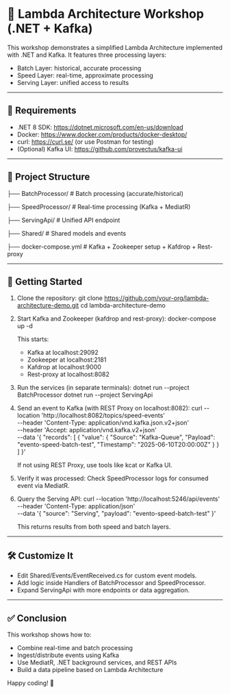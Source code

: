 🧠 Lambda Architecture Workshop (.NET + Kafka)
=============================================

This workshop demonstrates a simplified Lambda Architecture implemented with .NET and Kafka.
It features three processing layers:

- Batch Layer: historical, accurate processing
- Speed Layer: real-time, approximate processing
- Serving Layer: unified access to results

------------------------------------------------------

🚀 Requirements
---------------
- .NET 8 SDK: https://dotnet.microsoft.com/en-us/download
- Docker: https://www.docker.com/products/docker-desktop/
- curl: https://curl.se/ (or use Postman for testing)
- (Optional) Kafka UI: https://github.com/provectus/kafka-ui

------------------------------------------------------

📁 Project Structure
--------------------
├── BatchProcessor/         # Batch processing (accurate/historical)

├── SpeedProcessor/         # Real-time processing (Kafka + MediatR)

├── ServingApi/             # Unified API endpoint

├── Shared/                 # Shared models and events

├── docker-compose.yml      # Kafka + Zookeeper setup + Kafdrop + Rest-proxy

------------------------------------------------------

🔧 Getting Started
------------------

1. Clone the repository:
   git clone https://github.com/your-org/lambda-architecture-demo.git
   cd lambda-architecture-demo

2. Start Kafka and Zookeeper (kafdrop and rest-proxy):
   docker-compose up -d

   This starts:
   - Kafka at localhost:29092
   - Zookeeper at localhost:2181
   - Kafdrop at localhost:9000
   - Rest-proxy at localhost:8082

3. Run the services (in separate terminals):
   dotnet run --project BatchProcessor
   dotnet run --project ServingApi

4. Send an event to Kafka (with REST Proxy on localhost:8082):
   curl --location 'http://localhost:8082/topics/speed-events' \
        --header 'Content-Type: application/vnd.kafka.json.v2+json' \
        --header 'Accept: application/vnd.kafka.v2+json' \
        --data '{
            "records": [
              {
                "value": {
                  "Source": "Kafka-Queue",
                  "Payload": "evento-speed-batch-test",
                  "Timestamp": "2025-06-10T20:00:00Z"
                }
              }
            ]
          }'


   If not using REST Proxy, use tools like kcat or Kafka UI.

6. Verify it was processed:
   Check SpeedProcessor logs for consumed event via MediatR.

7. Query the Serving API:
   curl --location 'http://localhost:5246/api/events' \
        --header 'Content-Type: application/json' \
        --data '{
            "source": "Serving",
            "payload": "evento-speed-batch-test"
        }'

   This returns results from both speed and batch layers.

------------------------------------------------------

🛠️ Customize It
----------------
- Edit Shared/Events/EventReceived.cs for custom event models.
- Add logic inside Handlers of BatchProcessor and SpeedProcessor.
- Expand ServingApi with more endpoints or data aggregation.

------------------------------------------------------

✅ Conclusion
-------------
This workshop shows how to:

- Combine real-time and batch processing
- Ingest/distribute events using Kafka
- Use MediatR, .NET background services, and REST APIs
- Build a data pipeline based on Lambda Architecture

Happy coding! 🎯
